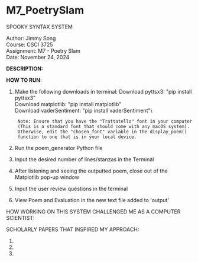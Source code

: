 # M7_PoetrySlam

SPOOKY SYNTAX SYSTEM

Author: Jimmy Song\
Course: CSCI 3725\
Assignment: M7 - Poetry Slam\
Date: November 24, 2024

**DESCRIPTION:**


**HOW TO RUN:**
1) Make the following downloads in terminal:
        Download pyttsx3: "pip install pyttsx3"\
        Download matplotlib: "pip install matplotlib"\
        Download vaderSentiment: "pip install vaderSentiment"\

        Note: Ensure that you have the "Trattatello" font in your computer
        (This is a standard font that should come with any macOS system).
        Otherwise, edit the "chosen_font" variable in the display_poem()
        function to one that is in your local device.
2) Run the poem_generator Python file
3) Input the desired number of lines/stanzas in the Terminal
4) After listening and seeing the outputted poem, close out of the Matplotlib
    pop-up window
5) Input the user review questions in the terminal
6) View Poem and Evaluation in the new text file added to 'output'

HOW WORKING ON THIS SYSTEM CHALLENGED ME AS A COMPUTER SCIENTIST:

SCHOLARLY PAPERS THAT INSPIRED MY APPROACH:

1) 
2) 
3) 
